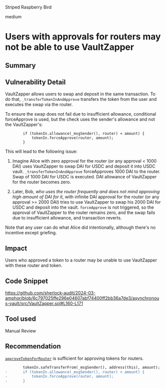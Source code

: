Striped Raspberry Bird

medium

# Users with approvals for routers may not be able to use VaultZapper

## Summary

## Vulnerability Detail


VaultZapper allows users to swap and deposit in the same transaction. To do that, `_transferTokenInAndApprove` transfers the token from the user and executes the swap via the router.

To ensure the swap does not fail due to insufficient allowance, conditional forceApprove is used, but the check uses the sender's allowance and not the VaultZapper's:

```solidity
        if (tokenIn.allowance(_msgSender(), router) < amount) {
            tokenIn.forceApprove(router, amount);
        }
```

This will lead to the following issue:

1. Imagine Alice with zero approval for the router (or any approval < 1000 DAI) uses VaultZapper to swap DAI for USDC and deposit it into USDC vault. `_transferTokenInAndApprove` forceApproves 1000 DAI to the router. Swap of 1000 DAI for USDC is executed. DAI allowance of VaultZapper for the router becomes zero. 

2. Later, Bob, _who uses the router frequently and does not mind approving high amount of DAI for it_, with infinite DAI approval for the router (or any approval >= 2000 DAI) tries to use VaultZapper to swap his 2000 DAI for USDC and deposit into the vault. `forceApprove` is not triggered, so the approval of VaultZapper to the router remains zero, and the swap fails due to insufficient allowance, and transaction reverts.

Note that any user can do what Alice did intentionally, although there's no incentive except griefing.
## Impact
Users who approved a token to a router may be unable to use VaultZapper with these router and token.
 
## Code Snippet
https://github.com/sherlock-audit/2024-03-amphor/blob/6c797025ffe296e04607abf74400ff2bb36a7de3/asynchronous-vault/src/VaultZapper.sol#L160-L171
## Tool used

Manual Review

## Recommendation
[`approveTokenForRouter`](https://github.com/sherlock-audit/2024-03-amphor/blob/6c797025ffe296e04607abf74400ff2bb36a7de3/asynchronous-vault/src/VaultZapper.sol#L99) is sufficient for approving tokens for routers.
```diff
        tokenIn.safeTransferFrom(_msgSender(), address(this), amount);
-       if (tokenIn.allowance(_msgSender(), router) < amount) {
-           tokenIn.forceApprove(router, amount);
-       }
```